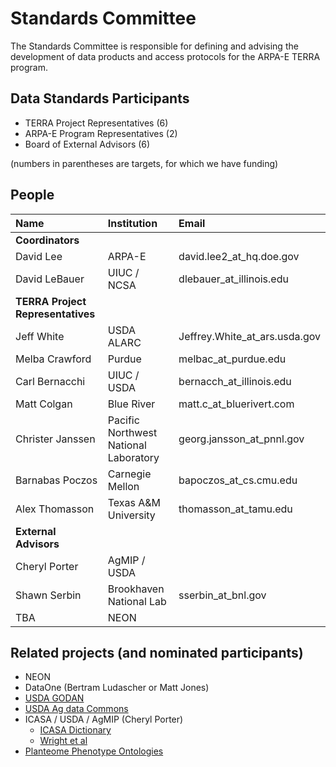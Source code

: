 # Standards Committee

The Standards Committee is responsible for defining and advising the development of data products and access protocols for the ARPA-E TERRA program.

## Data Standards Participants

* TERRA Project Representatives (6)
* ARPA-E Program Representatives (2)
* Board of External Advisors (6)

(numbers in parentheses are targets, for which we have funding)

## People

| Name | Institution | Email|
|:--|:--|:--|
|**Coordinators** | | | 
| David Lee | ARPA-E | david.lee2_at_hq.doe.gov|
| David LeBauer | UIUC / NCSA | dlebauer_at_illinois.edu|
|**TERRA Project Representatives** | | | 
| Jeff White | USDA ALARC | Jeffrey.White_at_ars.usda.gov|
| Melba Crawford | Purdue | melbac_at_purdue.edu|
| Carl Bernacchi | UIUC / USDA | bernacch_at_illinois.edu|
| Matt Colgan | Blue River | matt.c_at_bluerivert.com|
| Christer Janssen | Pacific Northwest National Laboratory | georg.jansson_at_pnnl.gov|
| Barnabas Poczos | Carnegie Mellon | bapoczos_at_cs.cmu.edu|
| Alex Thomasson | Texas A&M University | thomasson_at_tamu.edu|
|**External Advisors** | | | 
| Cheryl Porter| AgMIP / USDA ||
| Shawn Serbin | Brookhaven National Lab | sserbin_at_bnl.gov |
| TBA | NEON | |



## Related projects (and nominated participants)


* NEON
* DataOne (Bertram Ludascher or Matt Jones)
* [USDA GODAN](http://www-u.ree.usda.gov/godan-background)
* [USDA Ag data Commons](https://data.nal.usda.gov/)
* ICASA / USDA / AgMIP (Cheryl Porter)
  * [ICASA Dictionary](https://tinyurl.com/icasa-mvl) 
  * [Wright et al ](https://dx.doi.org/10.1016/j.compag.2013.04.003) 
* [Planteome Phenotype Ontologies](http://jaiswallab.cgrb.oregonstate.edu/node/126)
